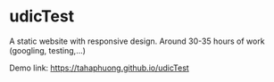 # udicTest

A static website with responsive design.
Around 30-35 hours of work (googling, testing,...)

Demo link: https://tahaphuong.github.io/udicTest
